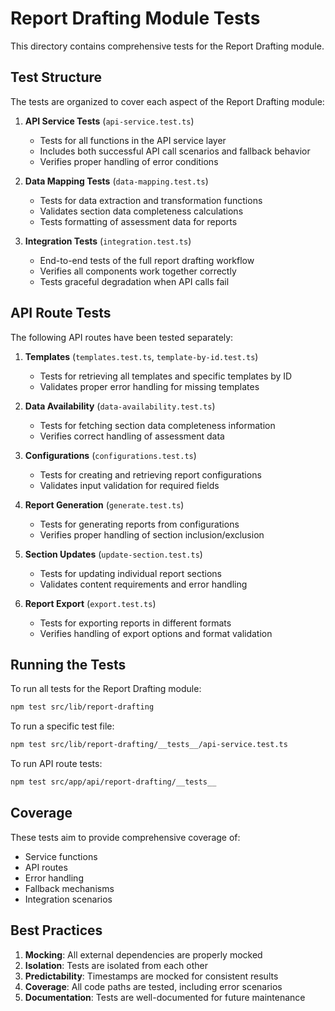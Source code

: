 # Report Drafting Module Tests

This directory contains comprehensive tests for the Report Drafting module.

## Test Structure

The tests are organized to cover each aspect of the Report Drafting module:

1. **API Service Tests** (`api-service.test.ts`)
   - Tests for all functions in the API service layer
   - Includes both successful API call scenarios and fallback behavior
   - Verifies proper handling of error conditions

2. **Data Mapping Tests** (`data-mapping.test.ts`)
   - Tests for data extraction and transformation functions
   - Validates section data completeness calculations
   - Tests formatting of assessment data for reports

3. **Integration Tests** (`integration.test.ts`)
   - End-to-end tests of the full report drafting workflow
   - Verifies all components work together correctly
   - Tests graceful degradation when API calls fail

## API Route Tests

The following API routes have been tested separately:

1. **Templates** (`templates.test.ts`, `template-by-id.test.ts`)
   - Tests for retrieving all templates and specific templates by ID
   - Validates proper error handling for missing templates

2. **Data Availability** (`data-availability.test.ts`)
   - Tests for fetching section data completeness information
   - Verifies correct handling of assessment data

3. **Configurations** (`configurations.test.ts`)
   - Tests for creating and retrieving report configurations
   - Validates input validation for required fields

4. **Report Generation** (`generate.test.ts`)
   - Tests for generating reports from configurations
   - Verifies proper handling of section inclusion/exclusion

5. **Section Updates** (`update-section.test.ts`)
   - Tests for updating individual report sections
   - Validates content requirements and error handling

6. **Report Export** (`export.test.ts`)
   - Tests for exporting reports in different formats
   - Verifies handling of export options and format validation

## Running the Tests

To run all tests for the Report Drafting module:

```bash
npm test src/lib/report-drafting
```

To run a specific test file:

```bash
npm test src/lib/report-drafting/__tests__/api-service.test.ts
```

To run API route tests:

```bash
npm test src/app/api/report-drafting/__tests__
```

## Coverage

These tests aim to provide comprehensive coverage of:
- Service functions
- API routes
- Error handling
- Fallback mechanisms
- Integration scenarios

## Best Practices

1. **Mocking**: All external dependencies are properly mocked
2. **Isolation**: Tests are isolated from each other
3. **Predictability**: Timestamps are mocked for consistent results
4. **Coverage**: All code paths are tested, including error scenarios
5. **Documentation**: Tests are well-documented for future maintenance
